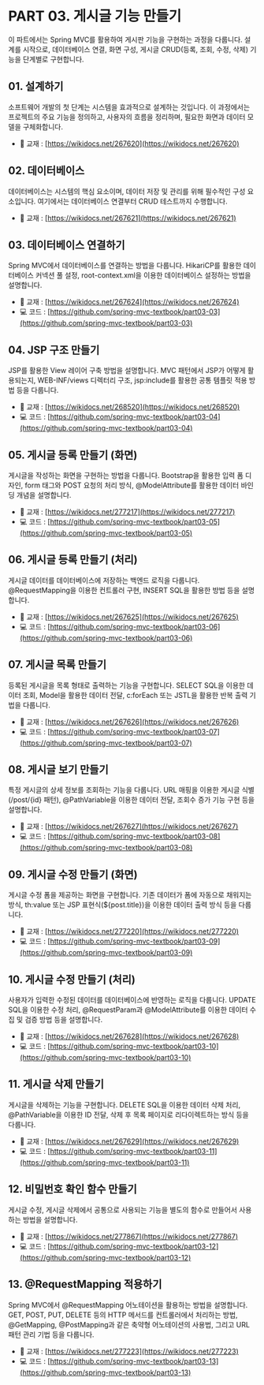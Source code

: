 # PART 03. 게시글 기능 만들기

이 파트에서는 Spring MVC를 활용하여 게시판 기능을 구현하는 과정을 다룹니다.
설계를 시작으로, 데이터베이스 연결, 화면 구성, 게시글 CRUD(등록, 조회, 수정, 삭제) 기능을 단계별로 구현합니다.

## 01. 설계하기

소프트웨어 개발의 첫 단계는 시스템을 효과적으로 설계하는 것입니다. 이 과정에서는 프로젝트의 주요 기능을 정의하고, 사용자의 흐름을 정리하며, 필요한 화면과 데이터 모델을 구체화합니다.

- 📖 교재 : [https://wikidocs.net/267620](https://wikidocs.net/267620)

## 02. 데이터베이스

데이터베이스는 시스템의 핵심 요소이며, 데이터 저장 및 관리를 위해 필수적인 구성 요소입니다. 여기에서는 데이터베이스 연결부터 CRUD 테스트까지 수행합니다.

- 📖 교재 : [https://wikidocs.net/267621](https://wikidocs.net/267621)

## 03. 데이터베이스 연결하기

Spring MVC에서 데이터베이스를 연결하는 방법을 다룹니다. HikariCP를 활용한 데이터베이스 커넥션 풀 설정, root-context.xml을 이용한 데이터베이스 설정하는 방법을 설명합니다.

- 📖 교재 : [https://wikidocs.net/267624](https://wikidocs.net/267624)
- 💻 코드 : [https://github.com/spring-mvc-textbook/part03-03](https://github.com/spring-mvc-textbook/part03-03)

## 04. JSP 구조 만들기

JSP를 활용한 View 레이어 구축 방법을 설명합니다. MVC 패턴에서 JSP가 어떻게 활용되는지, WEB-INF/views 디렉터리 구조, jsp:include를 활용한 공통 템플릿 적용 방법 등을 다룹니다.

- 📖 교재 : [https://wikidocs.net/268520](https://wikidocs.net/268520)
- 💻 코드 : [https://github.com/spring-mvc-textbook/part03-04](https://github.com/spring-mvc-textbook/part03-04)

## 05. 게시글 등록 만들기 (화면)

게시글을 작성하는 화면을 구현하는 방법을 다룹니다. Bootstrap을 활용한 입력 폼 디자인, form 태그와 POST 요청의 처리 방식, @ModelAttribute를 활용한 데이터 바인딩 개념을 설명합니다.

- 📖 교재 : [https://wikidocs.net/277217](https://wikidocs.net/277217)
- 💻 코드 : [https://github.com/spring-mvc-textbook/part03-05](https://github.com/spring-mvc-textbook/part03-05)

## 06. 게시글 등록 만들기 (처리)

게시글 데이터를 데이터베이스에 저장하는 백엔드 로직을 다룹니다. @RequestMapping을 이용한 컨트롤러 구현, INSERT SQL을 활용한 방법 등을 설명합니다.

- 📖 교재 : [https://wikidocs.net/267625](https://wikidocs.net/267625)
- 💻 코드 : [https://github.com/spring-mvc-textbook/part03-06](https://github.com/spring-mvc-textbook/part03-06)

## 07. 게시글 목록 만들기

등록된 게시글을 목록 형태로 출력하는 기능을 구현합니다. SELECT SQL을 이용한 데이터 조회, Model을 활용한 데이터 전달, c:forEach 또는 JSTL을 활용한 반복 출력 기법을 다룹니다.

- 📖 교재 : [https://wikidocs.net/267626](https://wikidocs.net/267626)
- 💻 코드 : [https://github.com/spring-mvc-textbook/part03-07](https://github.com/spring-mvc-textbook/part03-07)

## 08. 게시글 보기 만들기

특정 게시글의 상세 정보를 조회하는 기능을 다룹니다. URL 매핑을 이용한 게시글 식별 (/post/{id} 패턴), @PathVariable을 이용한 데이터 전달, 조회수 증가 기능 구현 등을 설명합니다.

- 📖 교재 : [https://wikidocs.net/267627](https://wikidocs.net/267627)
- 💻 코드 : [https://github.com/spring-mvc-textbook/part03-08](https://github.com/spring-mvc-textbook/part03-08)

## 09. 게시글 수정 만들기 (화면)

게시글 수정 폼을 제공하는 화면을 구현합니다. 기존 데이터가 폼에 자동으로 채워지는 방식, th:value 또는 JSP 표현식(${post.title})을 이용한 데이터 출력 방식 등을 다룹니다.

- 📖 교재 : [https://wikidocs.net/277220](https://wikidocs.net/277220)
- 💻 코드 : [https://github.com/spring-mvc-textbook/part03-09](https://github.com/spring-mvc-textbook/part03-09)

## 10. 게시글 수정 만들기 (처리)

사용자가 입력한 수정된 데이터를 데이터베이스에 반영하는 로직을 다룹니다. UPDATE SQL을 이용한 수정 처리, @RequestParam과 @ModelAttribute를 이용한 데이터 수집 및 검증 방법 등을 설명합니다.

- 📖 교재 : [https://wikidocs.net/267628](https://wikidocs.net/267628)
- 💻 코드 : [https://github.com/spring-mvc-textbook/part03-10](https://github.com/spring-mvc-textbook/part03-10)

## 11. 게시글 삭제 만들기

게시글을 삭제하는 기능을 구현합니다. DELETE SQL을 이용한 데이터 삭제 처리, @PathVariable을 이용한 ID 전달, 삭제 후 목록 페이지로 리다이렉트하는 방식 등을 다룹니다.

- 📖 교재 : [https://wikidocs.net/267629](https://wikidocs.net/267629)
- 💻 코드 : [https://github.com/spring-mvc-textbook/part03-11](https://github.com/spring-mvc-textbook/part03-11)

## 12. 비밀번호 확인 함수 만들기

게시글 수정, 게시글 삭제에서 공통으로 사용되는 기능을 별도의 함수로 만들어서 사용하는 방법을 설명합니다.

- 📖 교재 : [https://wikidocs.net/277867](https://wikidocs.net/277867)
- 💻 코드 : [https://github.com/spring-mvc-textbook/part03-12](https://github.com/spring-mvc-textbook/part03-12)

## 13. @RequestMapping 적용하기

Spring MVC에서 @RequestMapping 어노테이션을 활용하는 방법을 설명합니다. GET, POST, PUT, DELETE 등의 HTTP 메서드를 컨트롤러에서 처리하는 방법, @GetMapping, @PostMapping과 같은 축약형 어노테이션의 사용법, 그리고 URL 패턴 관리 기법 등을 다룹니다.

- 📖 교재 : [https://wikidocs.net/277223](https://wikidocs.net/277223)
- 💻 코드 : [https://github.com/spring-mvc-textbook/part03-13](https://github.com/spring-mvc-textbook/part03-13)